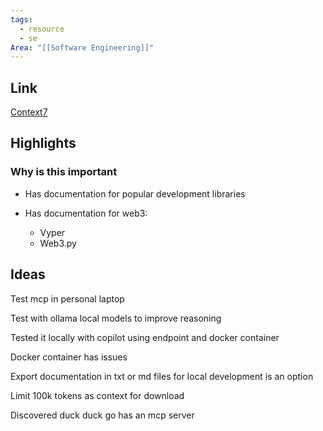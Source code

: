 ```yaml
---
tags:
  - resource
  - se
Area: "[[Software Engineering]]"
---
```

## Link

[Context7](https://context7.com/)


## Highlights

### Why is this important

- Has documentation for popular development libraries

- Has documentation for web3:
	- Vyper
	- Web3.py

## Ideas

Test mcp in personal laptop 

Test with ollama local models to improve reasoning

Tested it locally with copilot using endpoint and docker container 

Docker container has issues

Export documentation in txt or md files for local development is an option

Limit 100k tokens as context for download

Discovered duck duck go has an mcp server